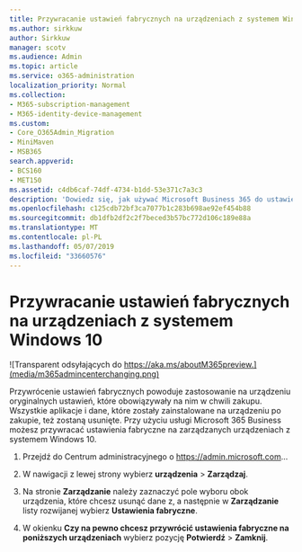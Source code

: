 ```yaml
---
title: Przywracanie ustawień fabrycznych na urządzeniach z systemem Windows 10
ms.author: sirkkuw
author: Sirkkuw
manager: scotv
ms.audience: Admin
ms.topic: article
ms.service: o365-administration
localization_priority: Normal
ms.collection:
- M365-subscription-management
- M365-identity-device-management
ms.custom:
- Core_O365Admin_Migration
- MiniMaven
- MSB365
search.appverid:
- BCS160
- MET150
ms.assetid: c4db6caf-74df-4734-b1dd-53e371c7a3c3
description: 'Dowiedz się, jak używać Microsoft Business 365 do ustawień fabrycznych na urządzeniach z systemem Windows 10. '
ms.openlocfilehash: c125cdb72bf3ca7077b1c283b698ae92ef454b88
ms.sourcegitcommit: db1dfb2df2c2f7beced3b57bc772d106c189e88a
ms.translationtype: MT
ms.contentlocale: pl-PL
ms.lasthandoff: 05/07/2019
ms.locfileid: "33660576"
---
```

# <a name="reset-windows-10-devices-to-their-factory-settings"></a>Przywracanie ustawień fabrycznych na urządzeniach z systemem Windows 10

![Transparent odsyłających do https://aka.ms/aboutM365preview.](media/m365admincenterchanging.png)

Przywrócenie ustawień fabrycznych powoduje zastosowanie na urządzeniu oryginalnych ustawień, które obowiązywały na nim w chwili zakupu. Wszystkie aplikacje i dane, które zostały zainstalowane na urządzeniu po zakupie, też zostaną usunięte. Przy użyciu usługi Microsoft 365 Business możesz przywracać ustawienia fabryczne na zarządzanych urządzeniach z systemem Windows 10.
  
1. Przejdź do Centrum administracyjnego o <a href="https://go.microsoft.com/fwlink/p/?linkid=837890" target="_blank">https://admin.microsoft.com</a>... 
    
2. W nawigacji z lewej strony wybierz **urządzenia** \> **Zarządzaj**.

3. Na stronie **Zarządzanie** należy zaznaczyć pole wyboru obok urządzenia, które chcesz usunąć dane z, a następnie w **Zarządzanie** listy rozwijanej wybierz **Ustawienia fabryczne**.
    
4. W okienku **Czy na pewno chcesz przywrócić ustawienia fabryczne na poniższych urządzeniach** wybierz pozycję **Potwierdź** \> **Zamknij**.
    
  

